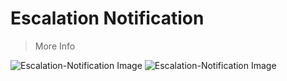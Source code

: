 <!-- add-breadcrumbs -->
<!-- add-breadcrumbs -->
# Escalation Notification

> More Info

<img class="screenshot" alt="Escalation-Notification Image" src="/docs/assets/img/new-feature/escalation-notification/escalation-notification1.png">
<img class="screenshot" alt="Escalation-Notification Image" src="/docs/assets/img/new-feature/escalation-notification/escalation-notification2.png">
